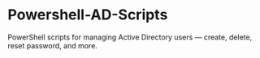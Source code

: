 # Powershell-AD-Scripts
PowerShell scripts for managing Active Directory users — create, delete, reset password, and more.
